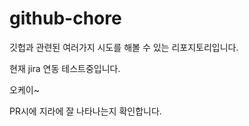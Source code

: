 # github-chore
깃헙과 관련된 여러가지 시도를 해볼 수 있는 리포지토리입니다.

현재 jira 연동 테스트중입니다.

오케이~

PR시에 지라에 잘 나타나는지 확인합니다.
